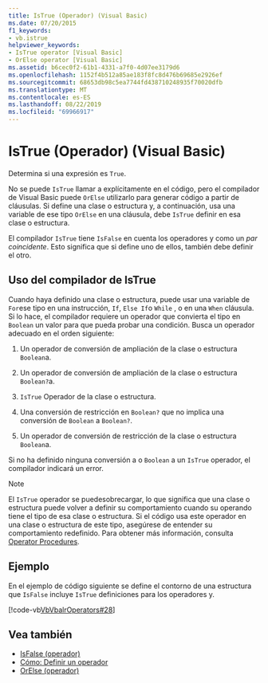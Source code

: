 ```yaml
---
title: IsTrue (Operador) (Visual Basic)
ms.date: 07/20/2015
f1_keywords:
- vb.istrue
helpviewer_keywords:
- IsTrue operator [Visual Basic]
- OrElse operator [Visual Basic]
ms.assetid: b6cec0f2-61b1-4331-a7f0-4d07ee3179d6
ms.openlocfilehash: 1152f4b512a85ae183f8fc8d476b69685e2926ef
ms.sourcegitcommit: 68653db98c5ea7744fd438710248935f70020dfb
ms.translationtype: MT
ms.contentlocale: es-ES
ms.lasthandoff: 08/22/2019
ms.locfileid: "69966917"
---
```

# <a name="istrue-operator-visual-basic"></a>IsTrue (Operador) (Visual Basic)
Determina si una expresión es `True`.  
  
 No se puede `IsTrue` llamar a explícitamente en el código, pero el compilador de Visual Basic puede `OrElse` utilizarlo para generar código a partir de cláusulas. Si define una clase o estructura y, a continuación, usa una variable de ese tipo `OrElse` en una cláusula, debe `IsTrue` definir en esa clase o estructura.  
  
 El compilador `IsTrue` tiene `IsFalse` en cuenta los operadores y como un *par coincidente*. Esto significa que si define uno de ellos, también debe definir el otro.  
  
## <a name="compiler-use-of-istrue"></a>Uso del compilador de IsTrue  
 Cuando haya definido una clase o estructura, puede usar una variable de `For`ese tipo en una instrucción, `If`, `Else If`o `While` , o en una `When` cláusula. Si lo hace, el compilador requiere un operador que convierta el tipo en `Boolean` un valor para que pueda probar una condición. Busca un operador adecuado en el orden siguiente:  
  
1. Un operador de conversión de ampliación de la clase o estructura `Boolean`a.  
  
2. Un operador de conversión de ampliación de la clase o estructura `Boolean?`a.  
  
3. `IsTrue` Operador de la clase o estructura.  
  
4. Una conversión de restricción en `Boolean?` que no implica una conversión de `Boolean` a `Boolean?`.  
  
5. Un operador de conversión de restricción de la clase o estructura `Boolean`a.  
  
 Si no ha definido ninguna conversión a o `Boolean` a un `IsTrue` operador, el compilador indicará un error.  
  
> [!NOTE]
> El `IsTrue` operador se puedesobrecargar, lo que significa que una clase o estructura puede volver a definir su comportamiento cuando su operando tiene el tipo de esa clase o estructura. Si el código usa este operador en una clase o estructura de este tipo, asegúrese de entender su comportamiento redefinido. Para obtener más información, consulta [Operator Procedures](../../../visual-basic/programming-guide/language-features/procedures/operator-procedures.md).  
  
## <a name="example"></a>Ejemplo  
 En el ejemplo de código siguiente se define el contorno de una estructura que `IsFalse` incluye `IsTrue` definiciones para los operadores y.  
  
 [!code-vb[VbVbalrOperators#28](~/samples/snippets/visualbasic/VS_Snippets_VBCSharp/VbVbalrOperators/VB/Class1.vb#28)]  
  
## <a name="see-also"></a>Vea también

- [IsFalse (operador)](../../../visual-basic/language-reference/operators/isfalse-operator.md)
- [Cómo: Definir un operador](../../../visual-basic/programming-guide/language-features/procedures/how-to-define-an-operator.md)
- [OrElse (operador)](../../../visual-basic/language-reference/operators/orelse-operator.md)
